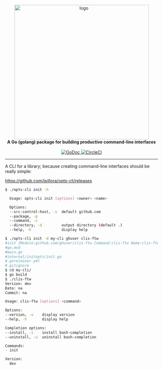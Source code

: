 <p align="center">
<img width="443" alt="logo" src="https://user-images.githubusercontent.com/633843/57529538-84a22780-7378-11e9-9235-312633dc125e.png"><br>
<b>A Go (golang) package for building productive command-line interfaces</b><br><br>
<a href="https://godoc.org/github.com/jpillora/opts#Opts" rel="nofollow">
	<img src="https://camo.githubusercontent.com/42566bdba17f1a0c86c1a1de859d6ab70bde1457/68747470733a2f2f676f646f632e6f72672f6769746875622e636f6d2f6a70696c6c6f72612f6f7074733f7374617475732e737667" alt="GoDoc" data-canonical-src="https://godoc.org/github.com/jpillora/opts?status.svg" style="max-width:100%;">
</a>
<a href="https://circleci.com/gh/jpillora/opts" rel="nofollow">
	<img src="https://camo.githubusercontent.com/34202387888c6b05f640653a29bb1e204f5a9e19/68747470733a2f2f636972636c6563692e636f6d2f67682f6a70696c6c6f72612f6f7074732e7376673f7374796c653d736869656c6426636972636c652d746f6b656e3d36396566396336616330643863656263623335346262383563333737656365666637376266623162" alt="CircleCI" data-canonical-src="https://circleci.com/gh/jpillora/opts.svg?style=shield&amp;circle-token=69ef9c6ac0d8cebcb354bb85c377eceff77bfb1b" style="max-width:100%;">
</a>
</p>

---

A CLI for a library; because creating command-line interfaces should be really simple:

https://github.com/jpillora/opts-cli/releases

``` sh
$ ./opts-cli init -h

  Usage: opts-cli init [options] <owner> <name>

  Options:
  --src-control-host, -s  default github.com
  --package, -p
  --command, -c
  --directory, -d         output directory (default .)
  --help, -h              display help
  ```
  
  ``` sh
  $ ./opts-cli init -d my-cli ghuser clis-ftw
#init {Module:github.com/ghuser/clis-ftw Command:clis-ftw Name:clis-ftw Owner:ghuser}
#go.mod
#main.go
#internal/initopts/init.go
#.goreleaser.yml
#.gitignore
$ cd my-cli/
$ go build
$ ./clis-ftw 
Version: dev
Date: na
Commit: na

  Usage: clis-ftw [options] <command>

  Options:
  --version, -v    display version
  --help, -h       display help

  Completion options:
  --install, -i    install bash-completion
  --uninstall, -u  uninstall bash-completion

  Commands:
  · init

  Version:
    dev

```
